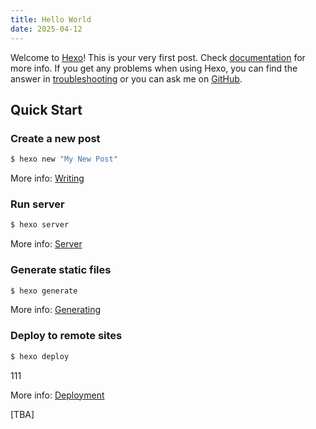 ```yaml
---
title: Hello World
date: 2025-04-12
---
```




<!-- more -->

Welcome to [Hexo](https://hexo.io/)! This is your very first post. Check [documentation](https://hexo.io/docs/) for more info. If you get any problems when using Hexo, you can find the answer in [troubleshooting](https://hexo.io/docs/troubleshooting.html) or you can ask me on [GitHub](https://github.com/hexojs/hexo/issues).

## Quick Start

### Create a new post

``` bash
$ hexo new "My New Post"
```

More info: [Writing](https://hexo.io/docs/writing.html)

### Run server

``` bash
$ hexo server
```

More info: [Server](https://hexo.io/docs/server.html)

### Generate static files

``` bash
$ hexo generate
```

More info: [Generating](https://hexo.io/docs/generating.html)

### Deploy to remote sites

``` bash
$ hexo deploy
```

111

More info: [Deployment](https://hexo.io/docs/one-command-deployment.html)

<!--
<figure>
  <img src="./tsinghua-science-building.webp" alt="tsinghua-science-building">
  <figcaption>「科学馆是全国有志于科学报国的优秀青年心目中的圣殿」</figcaption>
</figure>
-->

<!-- https://www.tsinghua.edu.cn/info/1360/1394.htm -->

[TBA]
